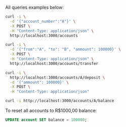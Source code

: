 
All queries examples below:

```bash
curl -i \
  -d '{"account_number":"A"}' \
  -X POST \
  -H "Content-Type: application/json" \
  http://localhost:3000/accounts
```

```bash
curl -i \
  -d '{"from":"A", "to": "B", "ammount": 100000}' \
  -X POST \
  -H "Content-Type: application/json" \
  http://localhost:3000/accounts/transfer
```

```bash
curl -i \
  http://localhost:3000/accounts/A/deposit \
  -d '{"ammount": 100000}' \
  -X POST \
  -H "Content-Type: application/json" 
```

```bash
curl -i http://localhost:3000/accounts/A/balance
```



To reset all accounts to R$1000,00 balance:

```sql
UPDATE account SET balance = 100000;
```

